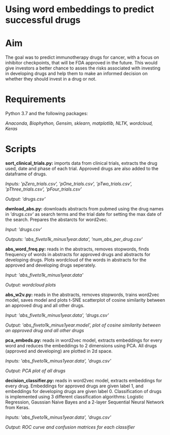 # Using word embeddings to predict successful drugs 
 
# Aim
The goal was to predict immunotherapy drugs for cancer, with a focus on inhibitor checkpoints, that will be FDA approved in the future. This would give investors a better chance to asses the risks associated with investing in developing drugs and help them to make an informed decision on whether they should invest in a drug or not. 

# Requirements
Python 3.7 and the following packages:

*Anaconda, Biophython, Gensim, sklearn, matplotlib, NLTK, wordcloud, Keras*

# Scripts
**sort_clinical_trials.py:** imports data from clinical trials, extracts the drug used, date and phase of each trial. Approved drugs are also added to the dataframe of drugs.

*Inputs: 'pZero_trials.csv', 'pOne_trials.csv', 'pTwo_trials.csv', 'pThree_trials.csv', 'pFour_trials.csv'*

*Output: 'drugs.csv'*

**dwnload_abs.py:** downloads abstracts from pubmed using the drug names in *'drugs.csv'* as search terms and the trial date for setting the max date of the search. Prepares the abstarcts for word2vec.

*Input: 'drugs.csv'*

*Outputs: 'abs_fiveto1k_minus1year.data', 'num_abs_per_drug.csv'*

**abs_word_freq.py:** reads in the abstracts, removes stopwords, finds frequency of words in abstracts for approved drugs and abstracts for developing drugs. Plots wordcloud of the words in abstracts for the approved and developing drugs seperately. 

*Input: 'abs_fiveto1k_minus1year.data'*

*Output: wordcloud plots*

**abs_w2v.py:** reads in the abstracts, removes stopwords, trains word2vec model, saves model and plots t-SNE scatterplot of cosine similarity between an approved drug and all other drugs. 

*Input: 'abs_fiveto1k_minus1year.data', 'drugs.csv'*

*Output: 'abs_fiveto1k_minus1year.model', plot of cosine similarity between an approved drug and all other drugs*

**pca_embeds.py:** reads in word2vec model, extracts embeddings for every word and reduces the embeddings to 2 dimensions using PCA. All drugs (approved and developing) are plotted in 2d space.

*Inputs: 'abs_fiveto1k_minus1year.data', 'drugs.csv'*

*Output: PCA plot of all drugs*

**decision_classifier.py:** reads in word2vec model, extracts embeddings for every drug. Embeddings for approved drugs are given label 1, and embeddings for developing drugs are given label 0. 
Classification of drugs is implemented using 3 different classification algorithms: 
Logistic Regression, Gaussian Naive Bayes and a 2-layer Sequential Neural Network from Keras. 

*Inputs: 'abs_fiveto1k_minus1year.data', 'drugs.csv'*

*Output: ROC curve and confusion matrices for each classifier*





